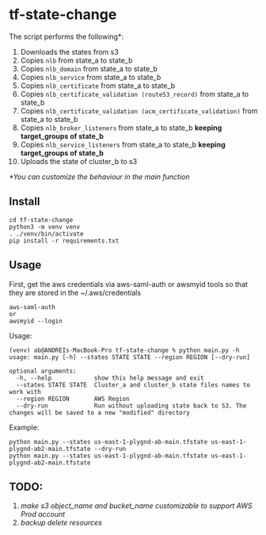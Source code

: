 # tf-state-change

The script performs the following*: 
1. Downloads the states from s3
2. Copies `nlb` from state_a to state_b 
3. Copies `nlb_domain` from state_a to state_b
4. Copies `nlb_service` from state_a to state_b
5. Copies `nlb_certificate` from state_a to state_b
6. Copies `nlb_certificate_validation (route53_record)` from state_a to state_b
7. Copies `nlb_certificate_validation (acm_certificate_validation)` from state_a to state_b
8. Copies `nlb_broker_listeners` from state_a to state_b **keeping target_groups of state_b**
9. Copies `nlb_service_listeners` from state_a to state_b **keeping target_groups of state_b**
10. Uploads the state of cluster_b to s3

_*You can customize the behaviour in the main function_

Install
-
```
cd tf-state-change
python3 -m venv venv
. ./venv/bin/activate
pip install -r requirements.txt
```

Usage
-
First, get the aws credentials via aws-saml-auth or awsmyid tools so that they are stored in the ~/.aws/credentials
```commandline
aws-saml-auth
or
awsmyid --login
```

Usage:
```
(venv) ab@ANDREIs-MacBook-Pro tf-state-change % python main.py -h
usage: main.py [-h] --states STATE STATE --region REGION [--dry-run]

optional arguments:
  -h, --help            show this help message and exit
  --states STATE STATE  Cluster_a and cluster_b state files names to work with
  --region REGION       AWS Region
  --dry-run             Run without uploading state back to S3. The changes will be saved to a new "modified" directory
```

Example:
```
python main.py --states us-east-1-plygnd-ab-main.tfstate us-east-1-plygnd-ab2-main.tfstate --dry-run
python main.py --states us-east-1-plygnd-ab-main.tfstate us-east-1-plygnd-ab2-main.tfstate
```

TODO:
-
1. _make s3 object_name and bucket_name customizable to support AWS Prod account_
2. _backup delete resources_

